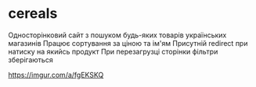 # cereals
Односторінковий сайт з пошуком будь-яких товарів українських магазинів
Працює сортування за ціною та ім'ям
Присутній redirect при натиску на якийсь продукт
При перезагрузці сторінки фільтри зберігаються

https://imgur.com/a/fgEKSKQ
